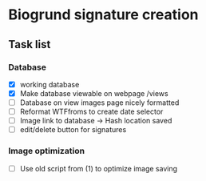 # Biogrund signature creation

## Task list
### Database
- [x] working database
- [X] Make database viewable on webpage /views
- [ ] Database on view images page nicely formatted
- [ ] Reformat WTFfroms to create date selector
- [ ] Image link to database -> Hash location saved
- [ ] edit/delete button for signatures 

### Image optimization
- [ ] Use old script from (1) to optimize image saving
